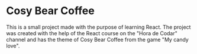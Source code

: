 # Cosy Bear Coffee

This is a small project made with the purpose of learning React. The project was created with the help of the React course on the "Hora de Codar" channel and has the theme of Cosy Bear Coffee from the game "My candy love".

<img src="">
